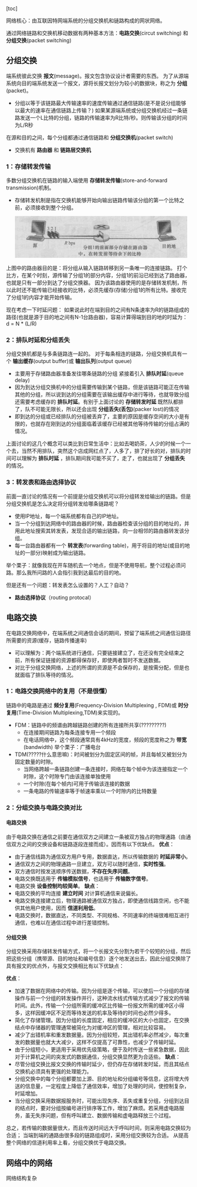 [toc]

网络核心：由互联因特网端系统的分组交换机和链路构成的网状网络。

通过网络链路和交换机移动数据有两种基本方法：**电路交换**(circut switching) 和 **分组交换**(packet switching)

## 分组交换
端系统彼此交换 **报文**(message)。报文包含协议设计者需要的东西。
为了从源端系统向目的端系统发送一个报文，源将长报文划分为较小的数据块，称之为 **分组**(packet)。
  - 分组以等于该链路最大传输速率的速度传输通过通信链路(是不是说分组能够以最大的速率在通信链路上传输？)
    如果某源端系统或分组交换机经过一条链路发送一个L比特的分组，链路的传输速率为R比特/秒。则传输该分组的时间为L/R秒

在源和目的之间，每个分组都通过通信链路和 **分组交换机**(packet switch)
  - 交换机有 **路由器** 和 **链路层交换机**
### 1：存储转发传输
多数分组交换机在链路的输入端使用 **存储转发传输**(store-and-forward transmission)机制。
  - 存储转发机制是指在交换机能够开始向输出链路传输该分组的第一个比特之前，必须接收到整个分组。

    ![](assets/markdown-img-paste-20191118150549764.png)

  上图中的路由器目的是：将分组从输入链路转移到另一条唯一的连接链路。
  打个比方，在某个时刻，源传输了分组1的部分内容，分组1的前沿已经到达了路由器，也就是只有一部分到达了分组交换器。
  因为该路由器使用的是存储转发机制，所以此时还不能传输已经接收的比特，必须先缓存(存储)分组1的所有比特。接收完了分组1的内容才能开始传输。

现在考虑一下时延问题：
  如果说此时在端到目的之间有N条速率为R的链路组成的路径(也就是源于目的地之间有N-1台路由器)，容易计算得端到目的地的时延为：
      d = N * (L/R)

### 2：排队时延和分组丢失
分组交换机都是与多条链路连一起的。
对于每条相连的链路，分组交换机具有一个 **输出缓存**(output buffer)或 **输出队列**(output queue)
  - 主要用于存储路由器准备发往哪条链路的分组
紧接着引入 **排队时延**(queue delay)
  - 因为到达分组交换机中的分组需要传输到某个链路，但是该链路可能正在传输其他的分组，所以说到达的分组需要在该输出缓存中进行等待，也就导致分组还需要考虑缓存的 **排队时延**。有别于上面讨论的 **存储转发时延**
既然队都排了，队不可能无限长，所以还会出现 **分组丢失(丢包)**(packer lost)的情况
  - 即到达的分组或已经排队的分组被丢弃了，主要的原因是缓存空间的大小是有限的，也就存在刚到达的分组面临着该缓存已经被其他等待传输的分组占满的情况。

上面讨论的这几个概念可以类比到日常生活中：比如去喝奶茶，人少的时候一个一个去，当然不用排队，突然这个店成网红点了，人多了，排了好长的对，排队的时间可以理解为 **排队时延** ，排队期间我可能不买了，走了，也就出现了 **分组丢失** 的情况。

### 3：转发表和路由选择协议
前面一直讨论的情况有一个前提是分组交换机可以将分组转发给输出的链路。但是分组交换机是怎么决定将分组转发给哪条链路呢？
  - 使用IP地址，每一个端系统都有自己的IP地址。
  - 当一个分组到达网络中的路由器的时候，路由器检查该分组的目的地址的，并用此地址搜索其转发表，发现合适的输出链路，向一台相邻的路由器转发该分组。
  - 每一台路由器都有一个 **转发表**(forwarding table)，用于将目的地址(或目的地址的一部分)映射成为输出链路。

举个栗子：就像我现在开车随机去一个地点，但是不使用导航，整个过程必须问路。那么我所问路的人会指引我到达最后的目的地。

但是还有一个问题：转发表怎么设置的？人工？自动？
  - **路由选择协议**（routing protocal）

## 电路交换
在电路交换网络中，在端系统之间通信会话的期间，预留了端系统之间通信沿路径所需要的资源(缓存，链路传播速率)
  - 可以理解为：两个端系统进行通信，只要链接建立了，在还没有完全结束之前，所有保证链接的资源都得保存好，即使两者暂时不发送数据。
  - 对比于分组交换网络，上述的所谓的资源是不会保存的，是按需分配，但是也就面临了排队等待的情况。

### 1：电路交换网络中的复用（不是很懂）
链路中的电路是通过 **频分复用**(Frequency-Division Multiplexing , FDM)或 **时分复用**(Time-Division Multiplexing,TDM)来实现的。
  - FDM：链路中的频谱由跨越链路创建的所有连接所共享(?????????)
    - 在连接期间链路为每条连接专用一个频段
    - 在电话网络中，这个频段通常具有4kHz的宽度，频段的宽度称之为 **带宽**(bandwidth)
  举个栗子：广播电台
  - TDM(?????什么意思嘛)：时间被划分为固定区间的帧，并且每帧又被划分为固定数量的时隙。
    - 当网络跨越一条链路创建一条连接时，网络在每个帧中为该连接指定一个时隙，这个时隙专门由该连接单独使用
    - 一个时隙(在每个帧内)可用于传输该连接的数据
    - 一条电路的传输速率等于帧速率乘以一个时隙内的比特数量

### 2：分组交换与电路交换对比
#### 电路交换
由于电路交换在通信之前要在通信双方之间建立一条被双方独占的物理通路（由通信双方之间的交换设备和链路逐段连接而成）。因而有以下优缺点。
**优点**：
  - 由于通信线路为通信双方用户专用，数据直达，所以传输数据的 **时延非常小**。
  - 通信双方之间的物理通路一旦建立，双方可以随时通信，**实时性强**。
  - 双方通信时按发送顺序传送数据，**不存在失序问题**。
  - 电路交换既适用于 **传输模拟信号**，也适用于 **传输数字信号**。
  - 电路交换 **设备控制均较简单**。
**缺点**：
  - 电路交换的平均连接 **建立时间** 对计算机通信来说偏长。
  - 电路交换连接建立后，物理通路被通信双方独占，即使通信线路空闲，也不能供其他用户使用，因而 **信道利用低**。
  - 电路交换时，数据直达，不同类型、不同规格、不同速率的终端很难相互进行通信，也难以在通信过程中进行差错控制。

#### 分组交换
分组交换采用存储转发传输方式，将一个长报文先分割为若干个较短的分组，然后把这些分组（携带源、目的地址和编号信息）逐个地发送出去，因此分组交换除了具有报文的优点外，与报文交换相比有以下优缺点：

**优点**：
  - 加速了数据在网络中的传输。因为分组是逐个传输，可以使后一个分组的存储操作与前一个分组的转发操作并行，这种流水线式传输方式减少了报文的传输时间。此外，传输一个分组所需的缓冲区比传输一份报文所需的缓冲区小得多，这样因缓冲区不足而等待发送的机率及等待的时间也必然少得多。
  - 简化了存储管理。因为分组的长度固定，相应的缓冲区的大小也固定，在交换结点中存储器的管理通常被简化为对缓冲区的管理，相对比较容易。
  - 减少了出错机率和重发数据量。因为分组较短，其出错机率必然减少，每次重发的数据量也就大大减少，这样不仅提高了可靠性，也减少了传输时延。
  - 由于分组短小，更适用于采用优先级策略，便于及时传送一些紧急数据，因此对于计算机之间的突发式的数据通信，分组交换显然更为合适些。
**缺点**：
  - 尽管分组交换比报文交换的传输时延少，但仍存在存储转发时延，而且其结点交换机必须具有更强的处理能力。
  - 分组交换中的每个分组都要加上源、目的地址和分组编号等信息，这将增大传送的信息量，一定程度上降低了通信效率，增加了处理的时间，使控制复杂，时延增加。
  - 当分组交换采用数据报服务时，可能出现失序、丢失或重复分组，分组到达目的结点时，要对分组按编号进行排序等工作，增加了麻烦。若采用虚电路服务，虽无失序问题，但有呼叫建立、数据传输和虚电路释放三个过程。

总之，若传输的数据量很大，而且传送时间远大于呼叫时间，则采用电路交换较为合适；
当端到端的通路由很多段的链路组成时，采用分组交换较为合适。
从提高整个网络的信道利用率上看，分组交换优于电路交换。

## 网络中的网络
网络结构复杂
